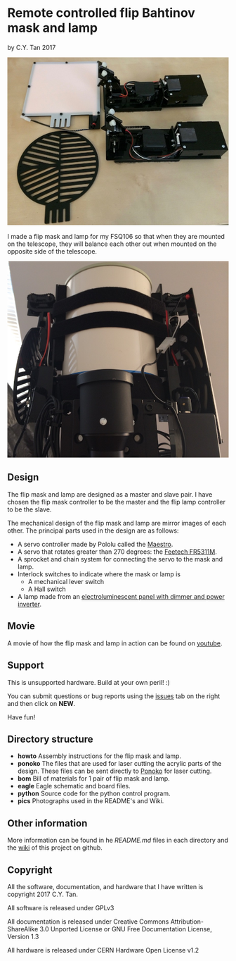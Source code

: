 # Remote controlled flip Bahtinov mask and lamp

by C.Y. Tan 2017

![Flip mask and lamp](https://github.com/cytan299/flip_mask_lamp/blob/master/pics/IMG_1873.jpg)

I made a flip mask and lamp for my FSQ106 so that when they are
mounted on the telescope, they will balance each other out when mounted on
the opposite side of the telescope.

![Flip mask and lamp mounted on an FSQ106 ](https://github.com/cytan299/flip_mask_lamp/blob/master/pics/IMG_1891.jpg)

## Design

The flip mask and lamp are designed as a master and slave pair. I have
chosen the flip mask controller to be the master and the flip lamp
controller to be the slave.

The mechanical design of the flip mask and lamp are mirror images of
each other. The principal parts used in the design are as follows:

* A servo controller made by Pololu called the [Maestro](https://www.pololu.com/product/1350).
* A servo that rotates greater than 270
degrees: the [Feetech FR5311M](http://www.feetechrc.com/product/continuous-rotation-servo/two-working-mode-digital-programmable-metal-gears-servo-fr5311m/).
* A sprocket and chain system for connecting the servo to the mask and lamp.
* Interlock switches to indicate where the mask or lamp is
  * A mechanical lever switch
  * A Hall switch
* A lamp made from an
[electroluminescent panel with dimmer and power inverter](https://knema.com/collections/electroluminescent-el-panels/products/electroluminescent-panel-split-electrode-type-blue-green-or-white-includes-power-supply-and-dimming-inverter).

## Movie

A movie of how the flip mask and lamp in action can be found on [youtube](https://youtu.be/KrSrh4rIldk).

## Support

This is unsupported hardware. Build at your own peril! :)

You can submit questions or bug reports using the
[issues](https://github.com/cytan299/flip_mask_lamp/issues) tab on
the right and then click on **NEW**.

Have fun!

## Directory structure

* **howto** Assembly instructions for the flip mask and lamp.
* **ponoko** The files that are used for laser cutting the acrylic parts of
the design. These files can be sent directly to
[Ponoko](http://www.ponoko.com) for laser cutting.
* **bom** Bill of materials for 1 pair of flip mask and lamp.
* **eagle** Eagle schematic and board files.
* **python** Source code for the python control program.
* **pics** Photographs used in the README's and Wiki.

## Other information

More information can be found in he *README.md* files in each
directory and the [wiki](https://github.com/cytan299/flip_mask_lamp/wiki/Flip-Mask-and-Lamp) of this project on github.

## Copyright
All the software, documentation, and hardware that I have written is
copyright 2017 C.Y. Tan.

All software is released under GPLv3

All documentation is released under Creative Commons
Attribution-ShareAlike 3.0 Unported License or GNU Free
Documentation License, Version 1.3

All hardware is released under CERN Hardware Open License v1.2



